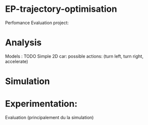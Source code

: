 # EP-trajectory-optimisation

Perfomance Evaluation project:

# Analysis
Models :
  TODO
  Simple 2D car: possible actions: (turn left, turn right, accelerate)

# Simulation

# Experimentation:
Evaluation (principalement du la simulation)
